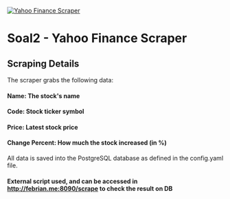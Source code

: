 [![Yahoo Finance Scraper](https://github.com/Hadesisback/Soal2_Scraper/actions/workflows/go.yml/badge.svg)](https://github.com/Hadesisback/Soal2_Scraper/actions/workflows/go.yml)

# Soal2 - Yahoo Finance Scraper 




## Scraping Details

The scraper grabs the following data:

#### Name: The stock's name

#### Code: Stock ticker symbol

#### Price: Latest stock price

#### Change Percent: How much the stock increased (in %)

All data is saved into the PostgreSQL database as defined in the config.yaml file.


#### External script used, and can be accessed in http://febrian.me:8090/scrape to check the result on DB